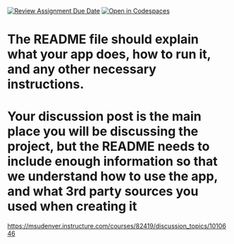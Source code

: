 [![Review Assignment Due Date](https://classroom.github.com/assets/deadline-readme-button-24ddc0f5d75046c5622901739e7c5dd533143b0c8e959d652212380cedb1ea36.svg)](https://classroom.github.com/a/POxBJtAF)
[![Open in Codespaces](https://classroom.github.com/assets/launch-codespace-7f7980b617ed060a017424585567c406b6ee15c891e84e1186181d67ecf80aa0.svg)](https://classroom.github.com/open-in-codespaces?assignment_repo_id=11383591)
# The README file should explain what your app does, how to run it, and any other necessary instructions. 
# Your discussion post is the main place you will be discussing the project, but the README needs to include enough information so that we understand how to use the app, and what 3rd party sources you used when creating it

https://msudenver.instructure.com/courses/82419/discussion_topics/1010646
